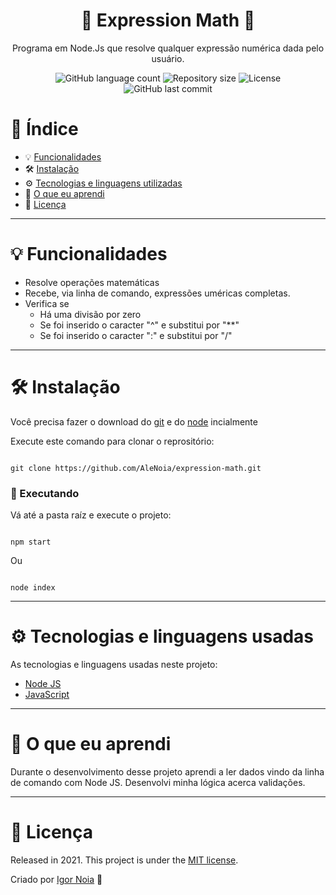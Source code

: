 <h1 align="center">
  🧮 Expression Math 🧮
</h1>

<p align="center">
Programa em Node.Js que resolve qualquer expressão numérica dada pelo usuário.
</p>

<p align="center">
<img alt="GitHub language count" src="https://img.shields.io/github/languages/count/AleNoia/expression-math?color=%2304D361"> <img alt="Repository size" src="https://img.shields.io/github/repo-size/AleNoia/expression-math"> <img alt="License" src="https://img.shields.io/badge/license-MIT-brightgreen"> <img alt="GitHub last commit" src="https://img.shields.io/github/last-commit/AleNoia/expression-math"></a>
</p>


# 📌 Índice
* 💡 [Funcionalidades](#features)
* 🛠 [Instalação](#Installation)
* ⚙ [Tecnologias e linguagens utilizadas](#TechnologiesUsed)
* 🧠 [O que eu aprendi](#WhatILearn)
* 🧾 [Licença](#License)
***

# <a name="features"></a>💡 Funcionalidades

* Resolve operações matemáticas
* Recebe, via linha de comando, expressões uméricas completas.
* Verifica se
  * Há uma divisão por zero
  * Se foi inserido o caracter "^" e substitui por "**"
  * Se foi inserido o caracter ":" e substitui por "/"


***

# <a name="Installation"></a>🛠 Instalação

Você precisa fazer o download do [git](https://git-scm.com) e do [node](https://nodejs.org/en/download/) incialmente

Execute este comando para clonar o reprositório:

```git

git clone https://github.com/AleNoia/expression-math.git

```

### 🎲 Executando

Vá até a pasta raíz e execute o projeto:
```

npm start

```

Ou 
```

node index

```

***
# <a name="TechnologiesUsed"></a> ⚙ Tecnologias e linguagens usadas
As tecnologias e linguagens usadas neste projeto:

- [Node JS](https://nodejs.org/en/)
- [JavaScript](https://developer.mozilla.org/en-US/docs/Web/JavaScript)



***

# <a name="WhatILearn"></a>🧠 O que eu aprendi 
Durante o desenvolvimento desse projeto aprendi a ler dados vindo da linha de comando com Node JS. Desenvolvi minha lógica acerca validações.

***

# <a name="License"></a>🧾 Licença 

Released in 2021. This project is under the [MIT license](https://github.com/AleNoia/client-manager/blob/main/LICENSE).

Criado por [Igor Noia](https://github.com/AleNoia) 👋
